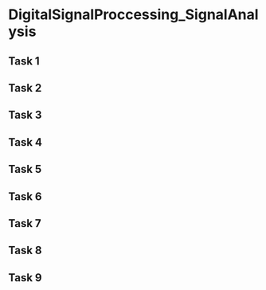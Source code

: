 # DigitalSignalProccessing_SignalAnalysis

## Task 1

## Task 2

## Task 3

## Task 4

## Task 5

## Task 6

## Task 7

## Task 8

## Task 9
